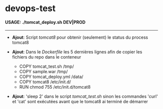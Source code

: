 # devops-test

#### USAGE: ./tomcat_deploy.sh DEV|PROD

- - -

- **Ajout**: Script *tomcat8* pour obtenir (seulement) le status du process tomcat8
- **Ajout**: Dans le *Dockerfile* les 5 dernières lignes afin de copier les fichiers du repo dans le conteneur 

  - COPY tomcat_test.sh /tmp/
  - COPY sample.war /tmp/
  - COPY tomcat_deploy.yml /data/
  - COPY tomcat8 /etc/init.d/
  - RUN chmod 755 /etc/init.d/tomcat8
  
- **Ajout**: 'sleep 2' dans le script *tomcat_test.sh* sinon les commandes 'curl' et 'cat' sont exécutées avant que le tomcat8 ai terminé de démarrer
